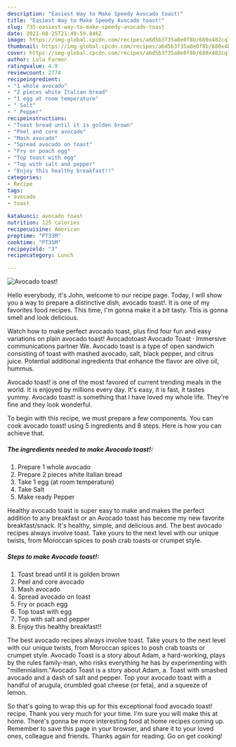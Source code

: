 ```yaml
---
description: "Easiest Way to Make Speedy Avocado toast!"
title: "Easiest Way to Make Speedy Avocado toast!"
slug: 735-easiest-way-to-make-speedy-avocado-toast
date: 2021-08-25T21:49:59.846Z
image: https://img-global.cpcdn.com/recipes/a6d5b3f35a8e0f8b/680x482cq70/avocado-toast-recipe-main-photo.jpg
thumbnail: https://img-global.cpcdn.com/recipes/a6d5b3f35a8e0f8b/680x482cq70/avocado-toast-recipe-main-photo.jpg
cover: https://img-global.cpcdn.com/recipes/a6d5b3f35a8e0f8b/680x482cq70/avocado-toast-recipe-main-photo.jpg
author: Lola Farmer
ratingvalue: 4.9
reviewcount: 2774
recipeingredient:
- "1 whole avocado"
- "2 pieces white Italian bread"
- "1 egg at room temperature"
- " Salt"
- " Pepper"
recipeinstructions:
- "Toast bread until it is golden brown"
- "Peel and core avocado"
- "Mash avocado"
- "Spread avocado on toast"
- "Fry or poach egg"
- "Top toast with egg"
- "Top with salt and pepper"
- "Enjoy this healthy breakfast!!"
categories:
- Recipe
tags:
- avocado
- toast

katakunci: avocado toast 
nutrition: 125 calories
recipecuisine: American
preptime: "PT33M"
cooktime: "PT35M"
recipeyield: "3"
recipecategory: Lunch

---
```



![Avocado toast!](https://img-global.cpcdn.com/recipes/a6d5b3f35a8e0f8b/680x482cq70/avocado-toast-recipe-main-photo.jpg)

Hello everybody, it's John, welcome to our recipe page. Today, I will show you a way to prepare a distinctive dish, avocado toast!. It is one of my favorites food recipes. This time, I'm gonna make it a bit tasty. This is gonna smell and look delicious.

Watch how to make perfect avocado toast, plus find four fun and easy variations on plain avocado toast! Avocadotoast Avocado Toast · Immersive communications partner We. Avocado toast is a type of open sandwich consisting of toast with mashed avocado, salt, black pepper, and citrus juice. Potential additional ingredients that enhance the flavor are olive oil, hummus.

Avocado toast! is one of the most favored of current trending meals in the world. It is enjoyed by millions every day. It's easy, it is fast, it tastes yummy. Avocado toast! is something that I have loved my whole life. They're fine and they look wonderful.


To begin with this recipe, we must prepare a few components. You can cook avocado toast! using 5 ingredients and 8 steps. Here is how you can achieve that.

<!--inarticleads1-->

##### The ingredients needed to make Avocado toast!:

1. Prepare 1 whole avocado
1. Prepare 2 pieces white Italian bread
1. Take 1 egg (at room temperature)
1. Take  Salt
1. Make ready  Pepper


Healthy avocado toast is super easy to make and makes the perfect addition to any breakfast or an Avocado toast has become my new favorite breakfast/snack. It&#39;s healthy, simple, and delicious and. The best avocado recipes always involve toast. Take yours to the next level with our unique twists, from Moroccan spices to posh crab toasts or crumpet style. 

<!--inarticleads2-->

##### Steps to make Avocado toast!:

1. Toast bread until it is golden brown
1. Peel and core avocado
1. Mash avocado
1. Spread avocado on toast
1. Fry or poach egg
1. Top toast with egg
1. Top with salt and pepper
1. Enjoy this healthy breakfast!!


The best avocado recipes always involve toast. Take yours to the next level with our unique twists, from Moroccan spices to posh crab toasts or crumpet style. Avocado Toast is a story about Adam, a hard-working, plays by the rules family-man, who risks everything he has by experimenting with &#34;millennialism.&#34;Avocado Toast is a story about Adam, a. Toast with smashed avocado and a dash of salt and pepper. Top your avocado toast with a handful of arugula, crumbled goat cheese (or feta), and a squeeze of lemon. 

So that's going to wrap this up for this exceptional food avocado toast! recipe. Thank you very much for your time. I'm sure you will make this at home. There's gonna be more interesting food at home recipes coming up. Remember to save this page in your browser, and share it to your loved ones, colleague and friends. Thanks again for reading. Go on get cooking!
